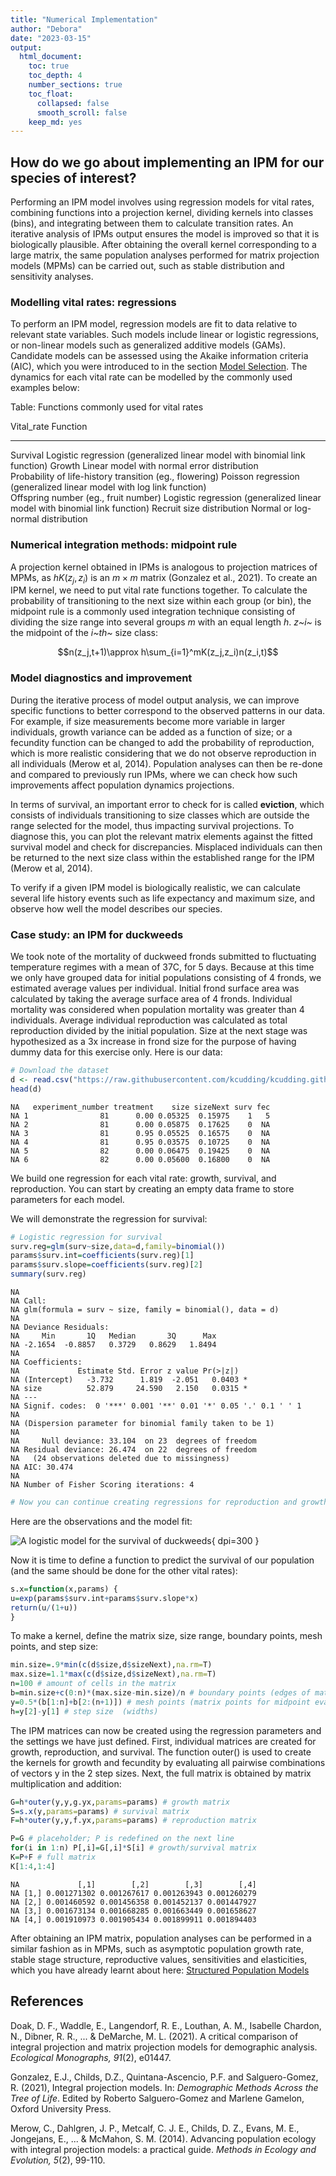 ```yaml
---
title: "Numerical Implementation"
author: "Debora"
date: "2023-03-15"
output:
  html_document:
    toc: true
    toc_depth: 4
    number_sections: true
    toc_float:
      collapsed: false
      smooth_scroll: false
    keep_md: yes
---
```




## How do we go about implementing an IPM for our species of interest?

Performing an IPM model involves using regression models for vital rates, combining functions into a projection kernel, dividing kernels into classes (bins), and integrating between them to calculate transition rates. An iterative analysis of IPMs output ensures the model is improved so that it is biologically plausible. After obtaining the overall kernel corresponding to a large matrix, the same population analyses performed for matrix projection models (MPMs) can be carried out, such as stable distribution and sensitivity analyses.     

### Modelling vital rates: regressions

To perform an IPM model, regression models are fit to data relative to relevant state variables. Such models include linear or logistic regressions, or non-linear models such as generalized additive models (GAMs). Candidate models can be assessed using the Akaike information criteria (AIC), which you were introduced to in the section [Model Selection](https://www.ecotheory.ca/teach/BIOL652.html#model-selection-how-do-we-tell-which-model-to-use-for-our-data). The dynamics for each vital rate can be modelled by the commonly used examples below:


Table: Functions commonly used for vital rates

Vital_rate                                                Function                                                                   
--------------------------------------------------------  ---------------------------------------------------------------------------
Survival                                                  Logistic regression (generalized linear model with binomial link function) 
Growth                                                    Linear model with normal error distribution                                
Probability of life-history transition (eg., flowering)   Poisson regression (generalized linear model with log link function)       
Offspring number (eg., fruit number)                      Logistic regression (generalized linear model with binomial link function) 
Recruit size distribution                                 Normal or log-normal distribution                                          


### Numerical integration methods: midpoint rule

A projection kernel obtained in IPMs is analogous to projection matrices of MPMs, as $hK(z_j, z_i)$ is an $m\times m$ matrix (Gonzalez et al., 2021). To create an IPM kernel, we need to put vital rate functions together. To calculate the probability of transitioning to the next size within each group (or bin), the midpoint rule is a commonly used integration technique consisting of dividing the size range into several groups *m* with an equal length *h*. *z~i~* is the midpoint of the *i~th~* size class: 

$$n(z_j,t+1)\approx h\sum_{i=1}^mK(z_j,z_i)n(z_i,t)$$ 

### Model diagnostics and improvement

During the iterative process of model output analysis, we can improve specific functions to better correspond to the observed patterns in our data. For example, if size measurements become more variable in larger individuals, growth variance can be added as a function of size; or a fecundity function can be changed to add the probability of reproduction, which is more realistic considering that we do not observe reproduction in all individuals (Merow et al, 2014). Population analyses can then be re-done and compared to previously run IPMs, where we can check how such improvements affect population dynamics projections.

In terms of survival, an important error to check for is called **eviction**, which consists of individuals transitioning to size classes which are outside the range selected for the model, thus impacting survival projections. To diagnose this, you can plot the relevant matrix elements against the fitted survival model and check for discrepancies. Misplaced individuals can then be returned to the next size class within the established range for the IPM (Merow et al, 2014).

To verify if a given IPM model is biologically realistic, we can calculate several life history events such as  life expectancy and maximum size, and observe how well the model describes our species. 

### Case study: an IPM for duckweeds
We took note of the mortality of duckweed fronds submitted to fluctuating temperature regimes with a mean of 37C, for 5 days. Because at this time we only have grouped data for initial populations consisting of 4 fronds, we estimated average values per individual. Initial frond surface area was calculated by taking the average surface area of 4 fronds. Individual mortality was considered when population mortality was greater than 4 individuals. Average individual reproduction was calculated as total reproduction divided by the initial population. Size at the next stage was hypothesized as a 3x increase in frond size for the purpose of having dummy data for this exercise only. Here is our data:


```r
# Download the dataset
d <- read.csv("https://raw.githubusercontent.com/kcudding/kcudding.github.io/main/teach/ipm_duckweed.csv",header=TRUE, stringsAsFactors = TRUE,fileEncoding="UTF-8-BOM")
head(d)
```

```
NA   experiment_number treatment    size sizeNext surv fec
NA 1                81      0.00 0.05325  0.15975    1   5
NA 2                81      0.00 0.05875  0.17625    0  NA
NA 3                81      0.95 0.05525  0.16575    0  NA
NA 4                81      0.95 0.03575  0.10725    0  NA
NA 5                82      0.00 0.06475  0.19425    0  NA
NA 6                82      0.00 0.05600  0.16800    0  NA
```

We build one regression for each vital rate: growth, survival, and reproduction. You can start by creating an empty data frame to store parameters for each model. 



We will demonstrate the regression for survival:

```r
# Logistic regression for survival
surv.reg=glm(surv~size,data=d,family=binomial())
params$surv.int=coefficients(surv.reg)[1]
params$surv.slope=coefficients(surv.reg)[2]
summary(surv.reg)
```

```
NA 
NA Call:
NA glm(formula = surv ~ size, family = binomial(), data = d)
NA 
NA Deviance Residuals: 
NA     Min       1Q   Median       3Q      Max  
NA -2.1654  -0.8857   0.3729   0.8629   1.8494  
NA 
NA Coefficients:
NA             Estimate Std. Error z value Pr(>|z|)  
NA (Intercept)   -3.732      1.819  -2.051   0.0403 *
NA size          52.879     24.590   2.150   0.0315 *
NA ---
NA Signif. codes:  0 '***' 0.001 '**' 0.01 '*' 0.05 '.' 0.1 ' ' 1
NA 
NA (Dispersion parameter for binomial family taken to be 1)
NA 
NA     Null deviance: 33.104  on 23  degrees of freedom
NA Residual deviance: 26.474  on 22  degrees of freedom
NA   (24 observations deleted due to missingness)
NA AIC: 30.474
NA 
NA Number of Fisher Scoring iterations: 4
```

```r
# Now you can continue creating regressions for reproduction and growth
```

Here are the observations and the model fit:

![A logistic model for the survival of duckweeds](https://raw.github.com/kcudding/kcudding.github.io/main/teach/unnamed-chunk-5-1.jpeg){ dpi=300 }  



Now it is time to define a function to predict the survival of our population (and the same should be done for the other vital rates):

```r
s.x=function(x,params) {
u=exp(params$surv.int+params$surv.slope*x)
return(u/(1+u))
}
```



To make a kernel, define the matrix size, size range, boundary points, mesh points, and step size:

```r
min.size=.9*min(c(d$size,d$sizeNext),na.rm=T)
max.size=1.1*max(c(d$size,d$sizeNext),na.rm=T)
n=100 # amount of cells in the matrix
b=min.size+c(0:n)*(max.size-min.size)/n # boundary points (edges of matrix)
y=0.5*(b[1:n]+b[2:(n+1)]) # mesh points (matrix points for midpoint evaluation)
h=y[2]-y[1] # step size  (widths)
```

The IPM matrices can now be created using the regression parameters and the settings we have just defined. First, individual matrices are created for growth, reproduction, and survival. The function outer() is used to create the kernels for growth and fecundity by evaluating all pairwise combinations of vectors y in the 2 step sizes. Next, the full matrix is obtained by matrix multiplication and addition:

```r
G=h*outer(y,y,g.yx,params=params) # growth matrix
S=s.x(y,params=params) # survival matrix
F=h*outer(y,y,f.yx,params=params) # reproduction matrix

P=G # placeholder; P is redefined on the next line
for(i in 1:n) P[,i]=G[,i]*S[i] # growth/survival matrix
K=P+F # full matrix
K[1:4,1:4]
```

```
NA             [,1]        [,2]        [,3]        [,4]
NA [1,] 0.001271302 0.001267617 0.001263943 0.001260279
NA [2,] 0.001460592 0.001456358 0.001452137 0.001447927
NA [3,] 0.001673134 0.001668285 0.001663449 0.001658627
NA [4,] 0.001910973 0.001905434 0.001899911 0.001894403
```

After obtaining an IPM matrix, population analyses can be performed in a similar fashion as in MPMs, such as asymptotic population growth rate, stable stage structure, reproductive values, sensitivities and elasticities, which you have already learnt about here: [Structured Population Models](hhttps://www.ecotheory.ca/teach/BIOL652.html#structured-population-models)

## References
Doak, D. F., Waddle, E., Langendorf, R. E., Louthan, A. M., Isabelle Chardon, N., Dibner, R. R., ... & DeMarche, M. L. (2021). A critical comparison of integral projection and matrix projection models for demographic analysis. *Ecological Monographs, 91*(2), e01447.

Gonzalez, E.J., Childs, D.Z., Quintana-Ascencio, P.F. and Salguero-Gomez, R. (2021), Integral projection models. In: *Demographic Methods Across the Tree of Life*. Edited by Roberto Salguero-Gomez and Marlene Gamelon, Oxford University Press.

Merow, C., Dahlgren, J. P., Metcalf, C. J. E., Childs, D. Z., Evans, M. E., Jongejans, E., ... & McMahon, S. M. (2014). Advancing population ecology with integral projection models: a practical guide. *Methods in Ecology and Evolution, 5*(2), 99-110.
